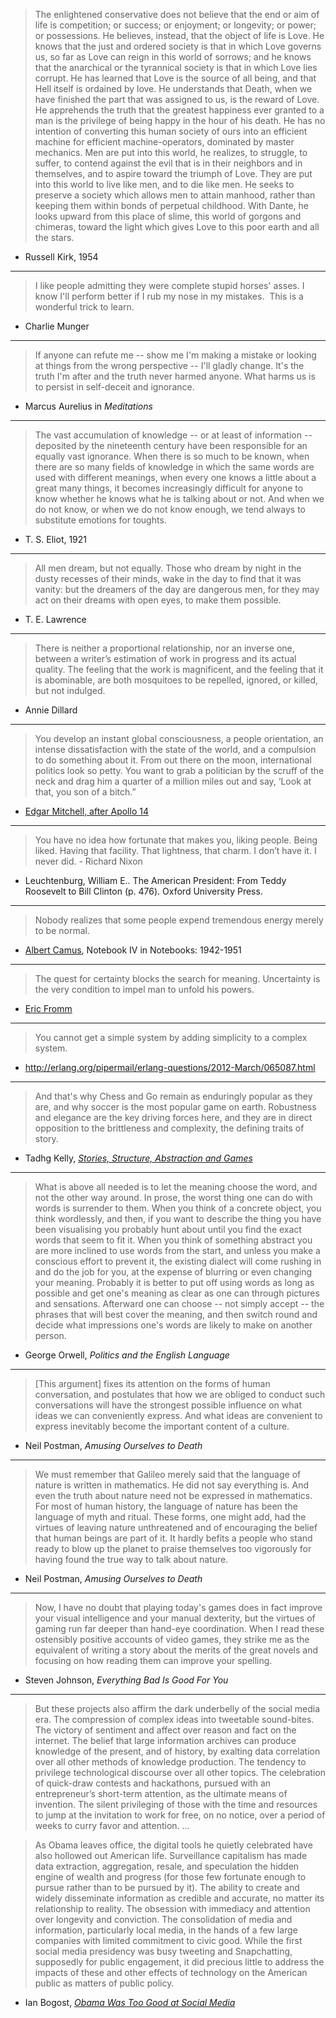 > The enlightened conservative does not believe that the end or aim of life is competition; or success; or enjoyment; or longevity; or power; or possessions. He believes, instead, that the object of life is Love. He knows that the just and ordered society is that in which Love governs us, so far as Love can reign in this world of sorrows; and he knows that the anarchical or the tyrannical society is that in which Love lies corrupt. He has learned that Love is the source of all being, and that Hell itself is ordained by love. He understands that Death, when we have finished the part that was assigned to us, is the reward of Love. He apprehends the truth that the greatest happiness ever granted to a man is the privilege of being happy in the hour of his death. He has no intention of converting this human society of ours into an efficient machine for efficient machine-operators, dominated by master mechanics. Men are put into this world, he realizes, to struggle, to suffer, to contend against the evil that is in their neighbors and in themselves, and to aspire toward the triumph of Love. They are put into this world to live like men, and to die like men. He seeks to preserve a society which allows men to attain manhood, rather than keeping them within bonds of perpetual childhood. With Dante, he looks upward from this place of slime, this world of gorgons and chimeras, toward the light which gives Love to this poor earth and all the stars.

- Russell Kirk, 1954

---

> I like people admitting they were complete stupid horses' asses. I know I'll perform better if I rub my nose in my mistakes.  This is a wonderful trick to learn. 

- Charlie Munger

---

> If anyone can refute me -- show me I'm making a mistake or looking at things from the wrong perspective -- I'll gladly change. It's the truth I'm after and the truth never harmed anyone. What harms us is to persist in self-deceit and ignorance. 

- Marcus Aurelius in *Meditations*

---

> The vast accumulation of knowledge -- or at least of information -- deposited by the nineteenth century have been responsible for an equally vast ignorance. When there is so much to be known, when there are so many fields of knowledge in which the same words are used with different meanings, when every one knows a little about a great many things, it becomes increasingly difficult for anyone to know whether he knows what he is talking about or not. And when we do not know, or when we do not know enough, we tend always to substitute emotions for toughts. 

- T. S. Eliot, 1921 

---

> All men dream, but not equally. Those who dream by night in the dusty recesses of their minds, wake in the day to find that it was vanity: but the dreamers of the day are dangerous men, for they may act on their dreams with open eyes, to make them possible. 

- T. E. Lawrence

---

> There is neither a proportional relationship, nor an inverse one, between a writer’s estimation of work in progress and its actual quality. The feeling that the work is magnificent, and the feeling that it is abominable, are both mosquitoes to be repelled, ignored, or killed, but not indulged.

- Annie Dillard

---

> You develop an instant global consciousness, a people orientation, an intense dissatisfaction with the state of the world, and a compulsion to do something about it. From out there on the moon, international politics look so petty. You want to grab a politician by the scruff of the neck and drag him a quarter of a million miles out and say, ‘Look at that, you son of a bitch.”

- [Edgar Mitchell, after Apollo 14](https://en.wikipedia.org/wiki/Edgar_Mitchell)

---

> You have no idea how fortunate that makes you, liking people. Being liked. Having that facility. That lightness, that charm. I don’t have it. I never did. - Richard Nixon

- Leuchtenburg, William E.. The American President: From Teddy Roosevelt to Bill Clinton (p. 476). Oxford University Press.

---

> Nobody realizes that some people expend tremendous energy merely to be normal.

- [Albert Camus](https://en.wikipedia.org/wiki/Albert_Camus), Notebook IV in Notebooks: 1942-1951

---

> The quest for certainty blocks the search for meaning. Uncertainty is the very condition to impel man to unfold his powers.

- [Eric Fromm](https://en.wikipedia.org/wiki/Erich_Fromm)

---

> You cannot get a simple system by adding simplicity to a complex system.

- <http://erlang.org/pipermail/erlang-questions/2012-March/065087.html>

---

> And that's why Chess and Go remain as enduringly popular as they are, and why soccer is the most popular game on earth. Robustness and elegance are the key driving forces here, and they are in direct opposition to the brittleness and complexity, the defining traits of story.

- Tadhg Kelly, *[Stories, Structure, Abstraction and Games](http://particleblog.blogspot.com/2006/07/stories-structure-abstraction-and.html)*

---

> What is above all needed is to let the meaning choose the word, and not the other way around. In prose, the worst thing one can do with words is surrender to them. When you think of a concrete object, you think wordlessly, and then, if you want to describe the thing you have been visualising you probably hunt about until you find the exact words that seem to fit it. When you think of something abstract you are more inclined to use words from the start, and unless you make a conscious effort to prevent it, the existing dialect will come rushing in and do the job for you, at the expense of blurring or even changing your meaning. Probably it is better to put off using words as long as possible and get one's meaning as clear as one can through pictures and sensations. Afterward one can choose -- not simply accept -- the phrases that will best cover the meaning, and then switch round and decide what impressions one's words are likely to make on another person.

- George Orwell, *Politics and the English Language*

---

> [This argument] fixes its attention on the forms of human conversation, and postulates that how we are obliged to conduct such conversations will have the strongest possible influence on what ideas we can conveniently express. And what ideas are convenient to express inevitably become the important content of a culture.

- Neil Postman, *Amusing Ourselves to Death*

---

> We must remember that Galileo merely said that the language of nature is written in mathematics. He did not say everything is. And even the truth about nature need not be expressed in mathematics. For most of human history, the language of nature has been the language of myth and ritual. These forms, one might add, had the virtues of leaving nature unthreatened and of encouraging the belief that human beings are part of it. It hardly befits a people who stand ready to blow up the planet to praise themselves too vigorously for having found the true way to talk about nature.

- Neil Postman, *Amusing Ourselves to Death*

---

> Now, I have no doubt that playing today's games does in fact improve your visual intelligence and your manual dexterity, but the virtues of gaming run far deeper than hand-eye coordination. When I read these ostensibly positive accounts of video games, they strike me as the equivalent of writing a story about the merits of the great novels and focusing on how reading them can improve your spelling.

- Steven Johnson, *Everything Bad Is Good For You*

---

> But these projects also affirm the dark underbelly of the social media era. The compression of complex ideas into tweetable sound-bites. The victory of sentiment and affect over reason and fact on the internet. The belief that large information archives can produce knowledge of the present, and of history, by exalting data correlation over all other methods of knowledge production. The tendency to privilege technological discourse over all other topics. The celebration of quick-draw contests and hackathons, pursued with an entrepreneur’s short-term attention, as the ultimate means of invention. The silent privileging of those with the time and resources to jump at the invitation to work for free, on no notice, over a period of weeks to curry favor and attention. ...

> As Obama leaves office, the digital tools he quietly celebrated have also hollowed out American life. Surveillance capitalism has made data extraction, aggregation, resale, and speculation the hidden engine of wealth and progress (for those few fortunate enough to pursue rather than to be pursued by it). The ability to create and widely disseminate information as credible and accurate, no matter its relationship to reality. The obsession with immediacy and attention over longevity and conviction. The consolidation of media and information, particularly local media, in the hands of a few large companies with limited commitment to civic good. While the first social media presidency was busy tweeting and Snapchatting, supposedly for public engagement, it did precious little to address the impacts of these and other effects of technology on the American public as matters of public policy.

- Ian Bogost, *[Obama Was Too Good at Social
  Media](https://www.theatlantic.com/technology/archive/2017/01/did-america-need-a-social-media-president/512405/)*
